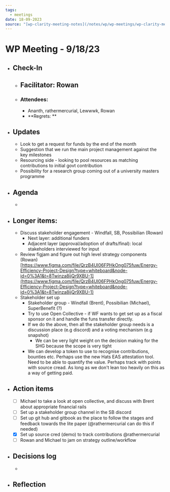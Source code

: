 ```yaml
---
tags:
  - meetings
date: 18-09-2023
source: "[wp-clarity-meeting-notes](/notes/wp/wp-meetings/wp-clarity-meeting-notes.md)"
---
```


# WP Meeting - 9/18/23

- ## Check-In
	- **Facilitator: Rowan**
		- 
	- ### Attendees:
		-  Ananth, rathermercurial, Lewwwk, Rowan
		- **Regrets:  **
- ## Updates
	- Look to get a request for funds by the end of the month
	- Suggestion that we run the main project management against the key milestones 
	- Resourcing side - looking to pool resources as matching contributions to initial govt contribution
	- Possibility for a research group coming out of a university masters programme 
- ## Agenda
	- 
- ## Longer items:
	- Discuss stakeholder engagement - Windfall, SB, Possibilian (Rowan)
		- Next layer: additional funders
		- Adjacent layer (approval/adoption of drafts/final): local stakeholders interviewed for input
	- Review figjam and figure out high level strategy components (Rowan) [https://www.figma.com/file/QrzB4UI06FPHkOng075fuw/Energy-Efficiency-Project-Design?type=whiteboard&node-id=0%3A1&t=8Twinza8ijQr9XBU-1](https://www.figma.com/file/QrzB4UI06FPHkOng075fuw/Energy-Efficiency-Project-Design?type=whiteboard&node-id=0%3A1&t=8Twinza8ijQr9XBU-1)  
	- Stakeholder set up 
		- Stakeholder group - Windfall (Brent), Possibilian (Michael), SuperBenefit (?)
		- Try to use Open Collective - if WF wants to get set up as a fiscal sponsor on it and handle the funs transfer directly. 
		- If we do the above, then all the stakeholder group needs is a discussion place (e.g discord) and a voting mechanism (e.g snapshot) 
			- We can be very light weight on the decision making for the SHG because the scope is very tight 
		- We can develop a token to use to recognise contributions, bounties etc. Perhaps use the new Hats EAS attestation tool. Need to be able to quantify the value. Perhaps track with points with source cread. As long as we don't lean too heavily on this as a way of getting paid. 
- ## Action items
	- [ ] Michael to take a look at open collective, and discuss with Brent about appropriate financial rails
	- [ ] Set up a stakeholder group channel in the SB discord
	- [ ] Set up git hub and gitbook as the place to follow the stages and feedback towards the lite paper (@rathermercurial can do this if needed)
	- [x] Set up source cred (demo) to track contributions @rathermercurial 
	- [ ] Rowan and Michael to jam on strategy outline/workflow
- ## Decisions log
	- 
- ## Reflection